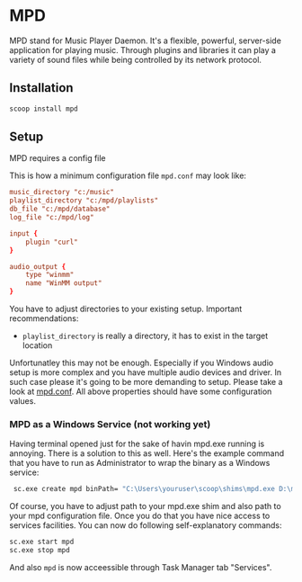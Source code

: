# MPD

MPD stand for Music Player Daemon. It's a flexible, powerful, server-side application for playing music. Through plugins and libraries it can play a variety of sound files while being controlled by its network protocol.

## Installation

```sh
scoop install mpd
```

## Setup

MPD requires a config file

This is how a minimum configuration file `mpd.conf` may look like:

```conf
music_directory	"c:/music"
playlist_directory "c:/mpd/playlists"
db_file	"c:/mpd/database"
log_file "c:/mpd/log"

input {
	plugin "curl"
}

audio_output {
	type "winmm"
	name "WinMM output"
}
```

You have to adjust directories to your existing setup. Important recommendations:

* `playlist_directory` is really a directory, it has to exist in the target location

Unfortunatley this may not be enough. Especially if you Windows audio setup is more complex and you have multiple audio devices and driver. In such case please it's going to be more demanding to setup. Please take a look at [mpd.conf](mpd.conf). All above properties should have some configuration values.

### MPD as a Windows Service (not working yet)

Having terminal opened just for the sake of havin mpd.exe running is annoying. There is a solution to this as well. Here's the example command that you have to run as Administrator to wrap the binary as a Windows service:

```sh
 sc.exe create mpd binPath= "C:\Users\youruser\scoop\shims\mpd.exe D:\mpd\mpd.conf"
```

Of course, you have to adjust path to your mpd.exe shim and also path to your mpd configuration file. Once you do that you have nice access to services facilities. You can now do following self-explanatory commands:

```sh
sc.exe start mpd
sc.exe stop mpd
```

And also `mpd` is now acceessible through Task Manager tab "Services".
